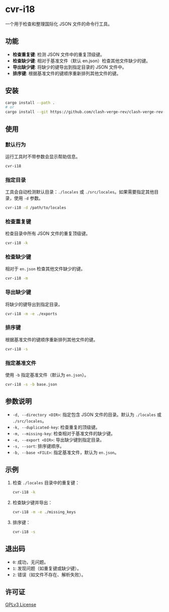# cvr-i18

一个用于检查和整理国际化 JSON 文件的命令行工具。

## 功能

- **检查重复键**: 检测 JSON 文件中的重复顶级键。
- **检查缺少键**: 相对于基准文件（默认 en.json）检查其他文件缺少的键。
- **导出缺少键**: 将缺少的键导出到指定目录的 JSON 文件中。
- **排序键**: 根据基准文件的键顺序重新排列其他文件的键。

## 安装

```bash
cargo install --path .
# or
cargo install --git https://github.com/clash-verge-rev/clash-verge-rev-i18n-cli
```

## 使用

### 默认行为

运行工具时不带参数会显示帮助信息。

```bash
cvr-i18
```

### 指定目录

工具会自动检测默认目录：`./locales` 或 `./src/locales`。如果需要指定其他目录，使用 `-d` 参数。

```bash
cvr-i18 -d /path/to/locales
```

### 检查重复键

检查目录中所有 JSON 文件的重复顶级键。

```bash
cvr-i18 -k
```

### 检查缺少键

相对于 `en.json` 检查其他文件缺少的键。

```bash
cvr-i18 -m
```

### 导出缺少键

将缺少的键导出到指定目录。

```bash
cvr-i18 -m -e ./exports
```

### 排序键

根据基准文件的键顺序重新排列其他文件的键。

```bash
cvr-i18 -s
```

### 指定基准文件

使用 `-b` 指定基准文件（默认为 `en.json`）。

```bash
cvr-i18 -s -b base.json
```

## 参数说明

- `-d, --directory <DIR>`: 指定包含 JSON 文件的目录。默认为 `./locales` 或 `./src/locales`。
- `-k, --duplicated-key`: 检查重复的顶级键。
- `-m, --missing-key`: 检查相对于基准文件的缺少键。
- `-e, --export <DIR>`: 导出缺少键到指定目录。
- `-s, --sort`: 排序键顺序。
- `-b, --base <FILE>`: 指定基准文件，默认为 `en.json`。

## 示例

1. 检查 `./locales` 目录中的重复键：

   ```bash
   cvr-i18 -k
   ```

2. 检查缺少键并导出：

   ```bash
   cvr-i18 -m -e ./missing_keys
   ```

3. 排序键：

   ```bash
   cvr-i18 -s
   ```

## 退出码

- `0`: 成功，无问题。
- `1`: 发现问题（如重复键或缺少键）。
- `2`: 错误（如文件不存在、解析失败）。

## 许可证

[GPLv3 License](LICENSE)
